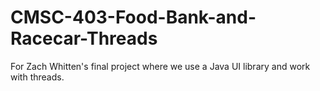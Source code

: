 # CMSC-403-Food-Bank-and-Racecar-Threads
For Zach Whitten's final project where we use a Java UI library and work with threads.
